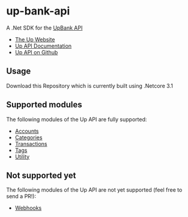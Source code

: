 # up-bank-api
A .Net SDK for the [UpBank API](https://developer.up.com.au/)

* [The Up Website](https://up.com.au/)
* [Up API Documentation](https://developer.up.com.au/)
* [Up API on Github](https://github.com/up-banking/api)

## Usage

Download this Repository which is currently built using .Netcore 3.1

## Supported modules

The following modules of the Up API are fully supported:

* [Accounts](https://developer.up.com.au/#accounts)
* [Categories](https://developer.up.com.au/#categories)
* [Transactions](https://developer.up.com.au/#transactions)
* [Tags](https://developer.up.com.au/#tags)
* [Utility](https://developer.up.com.au/#utility_endpoints)

## Not supported yet

The following modules of the Up API are not yet supported (feel free to send a PR!):

* [Webhooks](https://developer.up.com.au/#webhooks)

